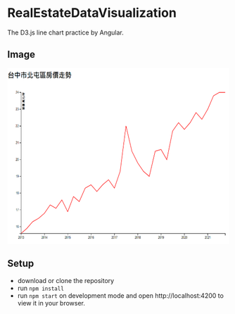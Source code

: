 # RealEstateDataVisualization

The D3.js line chart practice by Angular.

## Image
<img src="https://github.com/s95s14236/RealEstateDataVisualization/blob/master/taichungPrice.png" width="600" height="400">

## Setup
- download or clone the repository
- run `npm install`
- run `npm start` on development mode and open http://localhost:4200 to view it in your browser.
